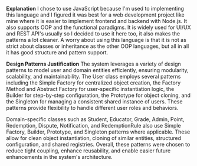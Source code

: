 **Explanation**
I chose to use JavaScript because I'm used to implementing this language and I figured it was best for a web development project like mine where it is easier to implement frontend and backend with Node.js. It also supports OOP and the functional paradigms. It is widely used for UI/UX and REST API's usually so I decided to use it here too, it also makes the patterns a lot cleaner. A worry about using this language is that it is not as strict about classes or inheritance as the other OOP languages, but all in all it has good structure and pattern support.

**Design Patterns Justification**
The system leverages a variety of design patterns to model user and domain entities efficiently, ensuring modularity, scalability, and maintainability. The User class employs several patterns including the Simple Factory for centralized object creation, the Factory Method and Abstract Factory for user-specific instantiation logic, the Builder for step-by-step configuration, the Prototype for object cloning, and the Singleton for managing a consistent shared instance of users. These patterns provide flexibility to handle different user roles and behaviors.

Domain-specific classes such as Student, Educator, Grade, Admin, Point, Redemption, Dispute, Notification, and RedemptionRule also use Simple Factory, Builder, Prototype, and Singleton patterns where applicable. These allow for clean object instantiation, cloning of similar entities, structured configuration, and shared registries. Overall, these patterns were chosen to reduce tight coupling, enhance reusability, and enable easier future enhancements in the system's architecture.

